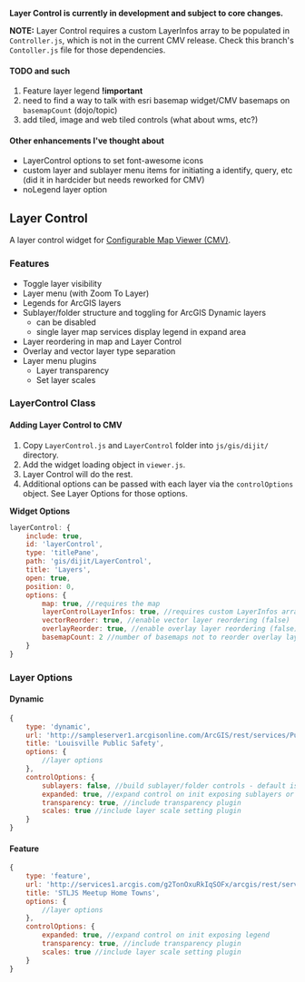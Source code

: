 **Layer Control is currently in development and subject to core changes.**

**NOTE:** Layer Control requires a custom LayerInfos array to be populated in `Controller.js`, which is not in the current CMV release. Check this branch's `Contoller.js` file for those dependencies.

#### TODO and such
1. Feature layer legend **!important**
2. need to find a way to talk with esri basemap widget/CMV basemaps on `basemapCount` (dojo/topic)
3. add tiled, image and web tiled controls (what about wms, etc?)

#### Other enhancements I've thought about
* LayerControl options to set font-awesome icons
* custom layer and sublayer menu items for initiating a identify, query, etc (did it in hardcider but needs reworked for CMV)
* noLegend layer option

## Layer Control
A layer control widget for [Configurable Map Viewer (CMV)](https://github.com/DavidSpriggs/ConfigurableViewerJSAPI).

### Features
* Toggle layer visibility
* Layer menu (with Zoom To Layer)
* Legends for ArcGIS layers
* Sublayer/folder structure and toggling for ArcGIS Dynamic layers
  * can be disabled
  * single layer map services display legend in expand area
* Layer reordering in map and Layer Control
* Overlay and vector layer type separation
* Layer menu plugins
  * Layer transparency
  * Set layer scales

### LayerControl Class
#### Adding Layer Control to CMV
1. Copy `LayerControl.js` and `LayerControl` folder into `js/gis/dijit/` directory.
2. Add the widget loading object in `viewer.js`.
3. Layer Control will do the rest.
4. Additional options can be passed with each layer via the `controlOptions` object. See Layer Options for those options.

**Widget Options**

``` javascript
layerControl: {
    include: true,
    id: 'layerControl',
    type: 'titlePane',
    path: 'gis/dijit/LayerControl',
    title: 'Layers',
    open: true,
    position: 0,
    options: {
        map: true, //requires the map
        layerControlLayerInfos: true, //requires custom LayerInfos array
        vectorReorder: true, //enable vector layer reordering (false)
        overlayReorder: true, //enable overlay layer reordering (false)
        basemapCount: 2 //number of basemaps not to reorder overlay layers below (0)
    }
}
```

### Layer Options
#### Dynamic
``` javascript
{
    type: 'dynamic',
    url: 'http://sampleserver1.arcgisonline.com/ArcGIS/rest/services/PublicSafety/PublicSafetyOperationalLayers/MapServer',
    title: 'Louisville Public Safety',
    options: {
        //layer options
    },
    controlOptions: {
        sublayers: false, //build sublayer/folder controls - default is true
        expanded: true, //expand control on init exposing sublayers or legend
        transparency: true, //include transparency plugin
        scales: true //include layer scale setting plugin
    }
}
```

#### Feature
``` javascript
{
    type: 'feature',
    url: 'http://services1.arcgis.com/g2TonOxuRkIqSOFx/arcgis/rest/services/MeetUpHomeTowns/FeatureServer/0',
    title: 'STLJS Meetup Home Towns',
    options: {
        //layer options
    },
    controlOptions: {
        expanded: true, //expand control on init exposing legend
        transparency: true, //include transparency plugin
        scales: true //include layer scale setting plugin
    }
}
```
